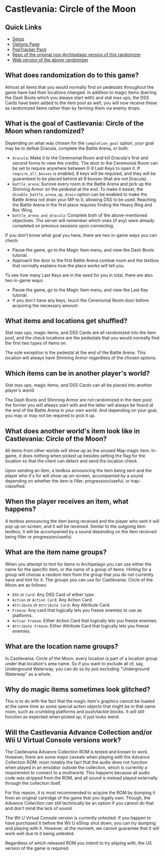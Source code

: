 # Castlevania: Circle of the Moon

## Quick Links
- [Setup](/tutorial/Castlevania%20-%20Circle%20of%20the%20Moon/setup/en)
- [Options Page](/games/Castlevania%20-%20Circle%20of%20the%20Moon/player-options)
- [PopTracker Pack](https://github.com/sassyvania/Circle-of-the-Moon-Rando-AP-Map-Tracker-/releases/latest)
- [Repo of the original non-Archipelago version of this randomizer](https://github.com/calm-palm/cotm-randomizer)
- [Web version of the above randomizer](https://rando.circleofthemoon.com/)

## What does randomization do to this game?

Almost all items that you would normally find on pedestals throughout the game have had their locations changed. In addition to
magic items (barring the Dash Boots which you always start with) and stat max ups, the DSS Cards have been added to the
item pool as well; you will now receive these as randomized items rather than by farming them via enemy drops.

## What is the goal of Castlevania: Circle of the Moon when randomized?

Depending on what was chosen for the `completion_goal` option, your goal may be to defeat Dracula, complete the Battle Arena, or both.

- `dracula`: Make it to the Ceremonial Room and kill Dracula's first and second forms to view the credits. The door to the
Ceremonial Room can be set to require anywhere between 0-9 Last Keys to open it. If `require_all_bosses` is enabled, 8 keys
will be required, and they will be guaranteed to be placed behind all 8 bosses (that are not Dracula).
- `battle_arena`: Survive every room in the Battle Arena and pick up the Shinning Armor on the pedestal at the end. To make it
easier, the `disable_battle_arena_mp_drain` option can be enabled to make the Battle Arena not drain your MP to 0, allowing
DSS to be used. Reaching the Battle Arena in the first place requires finding the Heavy Ring and Roc Wing.
- `battle_arena_and_dracula`: Complete both of the above-mentioned objectives. The server will remember which ones (if any) were
already completed on previous sessions upon connecting.

If you don't know what goal you have, there are two in-game ways you can check:

- Pause the game, go to the Magic Item menu, and view the Dash Boots tutorial.
- Approach the door to the first Battle Arena combat room and the textbox that normally explains how the place works will tell you.

To see how many Last Keys are in the seed for you in total, there are also two in-game ways:

- Pause the game, go to the Magic Item menu, and view the Last Key tutorial.
- If you don't have any keys, touch the Ceremonial Room door before acquiring the necessary amount.


## What items and locations get shuffled?

Stat max ups, magic items, and DSS Cards are all randomized into the item pool, and the check locations are the pedestals
that you would normally find the first two types of items on.

The sole exception is the pedestal at the end of the Battle Arena. This location will always have Shinning Armor regardless
of the chosen options.

## Which items can be in another player's world?

Stat max ups, magic items, and DSS Cards can all be placed into another player's world.

The Dash Boots and Shinning Armor are not randomized in the item pool; the former you will always start with and the
latter will always be found at the end of the Battle Arena in your own world. And depending on your goal, you may or may
not be required to pick it up.

## What does another world's item look like in Castlevania: Circle of the Moon?

All items from other worlds will show up as the unused Map magic item. In-game, it does nothing when picked up besides setting
the flag for the location so that the client can detect and send the location check.

Upon sending an item, a textbox announcing the item being sent and the player who it's for will show up on-screen, accompanied
by a sound depending on whether the item is filler, progression/useful, or trap-classified.

## When the player receives an item, what happens?

A textbox announcing the item being received and the player who sent it will pop up on-screen, and it will be received.
Similar to the outgoing item textbox, it will be accompanied by a sound depending on the item received being filler or progression/useful.

## What are the item name groups?

When you attempt to hint for items in Archipelago you can use either the name for the specific item, or the name of a group
of items. Hinting for a group will choose a random item from the group that you do not currently have and hint for it. The
groups you can use for Castlevania: Circle of the Moon are as follows:

* `DSS` or `Card`: Any DSS Card of either type.
* `Action` or `Action Card`: Any Action Card.
* `Attribute` or `Attribute Card`: Any Attribute Card.
* `Freeze`: Any card that logically lets you freeze enemies to use as platforms.
* `Action Freeze`: Either Action Card that logically lets you freeze enemies.
* `Attribute Freeze`: Either Attribute Card that logically lets you freeze enemies.

## What are the location name groups?

In Castlevania: Circle of the Moon, every location is part of a location group under that location's area name.
So if you want to exclude all of, say, Underground Waterway, you can do so by just excluding "Underground Waterway" as a whole.

## Why do magic items sometimes look glitched?

This is to do with the fact that the magic item's graphics cannot be loaded at the same time as some special action objects
that might be in that same room, such as crumbling platforms and push/tackle blocks. It will still function as expected when
picked up, it just looks weird.

## Will the Castlevania Advance Collection and/or Wii U Virtual Console versions work?

The Castlevania Advance Collection ROM is tested and known to work. However, there are some major caveats when playing with the
Advance Collection ROM; most notably the fact that the audio does not function when played in an emulator outside the collection,
which is currently a requirement to connect to a multiworld. This happens because all audio code was stripped
from the ROM, and all sound is instead played externally through the collection itself.

For this reason, it is most recommended to acquire the ROM by dumping it from an original cartridge of the game that you legally own.
Though, the Advance Collection *can* still technically be an option if you cannot do that and don't mind the lack of sound.

The Wii U Virtual Console version is currently untested. If you happen to have purchased it before the Wii U eShop shut down, you can try
dumping and playing with it. However, at the moment, we cannot guarantee that it will work well due to it being untested.

Regardless of which released ROM you intend to try playing with, the US version of the game is required.
